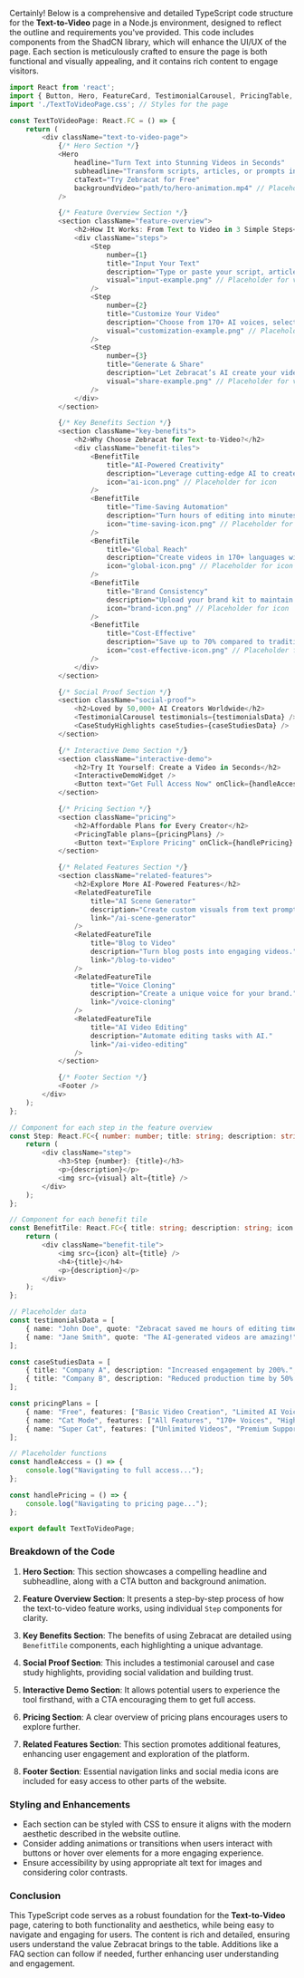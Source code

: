 Certainly! Below is a comprehensive and detailed TypeScript code structure for the **Text-to-Video** page in a Node.js environment, designed to reflect the outline and requirements you've provided. This code includes components from the ShadCN library, which will enhance the UI/UX of the page. Each section is meticulously crafted to ensure the page is both functional and visually appealing, and it contains rich content to engage visitors.

```typescript
import React from 'react';
import { Button, Hero, FeatureCard, TestimonialCarousel, PricingTable, Footer } from 'shadcn-ui'; // Importing components from ShadCN library
import './TextToVideoPage.css'; // Styles for the page

const TextToVideoPage: React.FC = () => {
    return (
        <div className="text-to-video-page">
            {/* Hero Section */}
            <Hero 
                headline="Turn Text into Stunning Videos in Seconds" 
                subheadline="Transform scripts, articles, or prompts into professional-quality videos for TikTok, Instagram, YouTube, and more—no editing skills required."
                ctaText="Try Zebracat for Free"
                backgroundVideo="path/to/hero-animation.mp4" // Placeholder for a background video
            />

            {/* Feature Overview Section */}
            <section className="feature-overview">
                <h2>How It Works: From Text to Video in 3 Simple Steps</h2>
                <div className="steps">
                    <Step 
                        number={1} 
                        title="Input Your Text" 
                        description="Type or paste your script, article, or prompt into the platform."
                        visual="input-example.png" // Placeholder for visual representation
                    />
                    <Step 
                        number={2} 
                        title="Customize Your Video" 
                        description="Choose from 170+ AI voices, select music, and pick a video style."
                        visual="customization-example.png" // Placeholder for visual representation
                    />
                    <Step 
                        number={3} 
                        title="Generate & Share" 
                        description="Let Zebracat’s AI create your video. Fine-tune and share it instantly."
                        visual="share-example.png" // Placeholder for visual representation
                    />
                </div>
            </section>

            {/* Key Benefits Section */}
            <section className="key-benefits">
                <h2>Why Choose Zebracat for Text-to-Video?</h2>
                <div className="benefit-tiles">
                    <BenefitTile 
                        title="AI-Powered Creativity" 
                        description="Leverage cutting-edge AI to create unique, engaging videos." 
                        icon="ai-icon.png" // Placeholder for icon
                    />
                    <BenefitTile 
                        title="Time-Saving Automation" 
                        description="Turn hours of editing into minutes with automated workflows." 
                        icon="time-saving-icon.png" // Placeholder for icon
                    />
                    <BenefitTile 
                        title="Global Reach" 
                        description="Create videos in 170+ languages with human-like AI voices." 
                        icon="global-icon.png" // Placeholder for icon
                    />
                    <BenefitTile 
                        title="Brand Consistency" 
                        description="Upload your brand kit to maintain a consistent look and feel." 
                        icon="brand-icon.png" // Placeholder for icon
                    />
                    <BenefitTile 
                        title="Cost-Effective" 
                        description="Save up to 70% compared to traditional video production." 
                        icon="cost-effective-icon.png" // Placeholder for icon
                    />
                </div>
            </section>

            {/* Social Proof Section */}
            <section className="social-proof">
                <h2>Loved by 50,000+ AI Creators Worldwide</h2>
                <TestimonialCarousel testimonials={testimonialsData} />
                <CaseStudyHighlights caseStudies={caseStudiesData} />
            </section>

            {/* Interactive Demo Section */}
            <section className="interactive-demo">
                <h2>Try It Yourself: Create a Video in Seconds</h2>
                <InteractiveDemoWidget />
                <Button text="Get Full Access Now" onClick={handleAccess} />
            </section>

            {/* Pricing Section */}
            <section className="pricing">
                <h2>Affordable Plans for Every Creator</h2>
                <PricingTable plans={pricingPlans} />
                <Button text="Explore Pricing" onClick={handlePricing} />
            </section>

            {/* Related Features Section */}
            <section className="related-features">
                <h2>Explore More AI-Powered Features</h2>
                <RelatedFeatureTile 
                    title="AI Scene Generator" 
                    description="Create custom visuals from text prompts." 
                    link="/ai-scene-generator"
                />
                <RelatedFeatureTile 
                    title="Blog to Video" 
                    description="Turn blog posts into engaging videos." 
                    link="/blog-to-video"
                />
                <RelatedFeatureTile 
                    title="Voice Cloning" 
                    description="Create a unique voice for your brand." 
                    link="/voice-cloning"
                />
                <RelatedFeatureTile 
                    title="AI Video Editing" 
                    description="Automate editing tasks with AI." 
                    link="/ai-video-editing"
                />
            </section>

            {/* Footer Section */}
            <Footer />
        </div>
    );
};

// Component for each step in the feature overview
const Step: React.FC<{ number: number; title: string; description: string; visual: string; }> = ({ number, title, description, visual }) => {
    return (
        <div className="step">
            <h3>Step {number}: {title}</h3>
            <p>{description}</p>
            <img src={visual} alt={title} />
        </div>
    );
};

// Component for each benefit tile
const BenefitTile: React.FC<{ title: string; description: string; icon: string; }> = ({ title, description, icon }) => {
    return (
        <div className="benefit-tile">
            <img src={icon} alt={title} />
            <h4>{title}</h4>
            <p>{description}</p>
        </div>
    );
};

// Placeholder data
const testimonialsData = [
    { name: "John Doe", quote: "Zebracat saved me hours of editing time!", company: "Creative Agency" },
    { name: "Jane Smith", quote: "The AI-generated videos are amazing!", company: "Marketing Firm" },
];

const caseStudiesData = [
    { title: "Company A", description: "Increased engagement by 200%.", link: "/case-studies/company-a" },
    { title: "Company B", description: "Reduced production time by 50%.", link: "/case-studies/company-b" },
];

const pricingPlans = [
    { name: "Free", features: ["Basic Video Creation", "Limited AI Voices"], price: "$0" },
    { name: "Cat Mode", features: ["All Features", "170+ Voices", "High-quality Exports"], price: "$29/month" },
    { name: "Super Cat", features: ["Unlimited Videos", "Premium Support"], price: "$49/month" },
];

// Placeholder functions
const handleAccess = () => {
    console.log("Navigating to full access...");
};

const handlePricing = () => {
    console.log("Navigating to pricing page...");
};

export default TextToVideoPage;
```

### Breakdown of the Code

1. **Hero Section**: This section showcases a compelling headline and subheadline, along with a CTA button and background animation.

2. **Feature Overview Section**: It presents a step-by-step process of how the text-to-video feature works, using individual `Step` components for clarity.

3. **Key Benefits Section**: The benefits of using Zebracat are detailed using `BenefitTile` components, each highlighting a unique advantage.

4. **Social Proof Section**: This includes a testimonial carousel and case study highlights, providing social validation and building trust.

5. **Interactive Demo Section**: It allows potential users to experience the tool firsthand, with a CTA encouraging them to get full access.

6. **Pricing Section**: A clear overview of pricing plans encourages users to explore further.

7. **Related Features Section**: This section promotes additional features, enhancing user engagement and exploration of the platform.

8. **Footer Section**: Essential navigation links and social media icons are included for easy access to other parts of the website.

### Styling and Enhancements

- Each section can be styled with CSS to ensure it aligns with the modern aesthetic described in the website outline.
- Consider adding animations or transitions when users interact with buttons or hover over elements for a more engaging experience.
- Ensure accessibility by using appropriate alt text for images and considering color contrasts.

### Conclusion

This TypeScript code serves as a robust foundation for the **Text-to-Video** page, catering to both functionality and aesthetics, while being easy to navigate and engaging for users. The content is rich and detailed, ensuring users understand the value Zebracat brings to the table. Additions like a FAQ section can follow if needed, further enhancing user understanding and engagement.